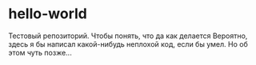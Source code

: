 # hello-world
Тестовый репозиторий. Чтобы понять, что да как делается
Вероятно, здесь я бы написал какой-нибудь неплохой код, если бы умел. Но  об этом чуть позже...
